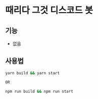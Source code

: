 # 때리다 그것 디스코드 봇

## 기능
- 없음

## 사용법
```bash
yarn build && yarn start

OR

npm run build && npm run start
```